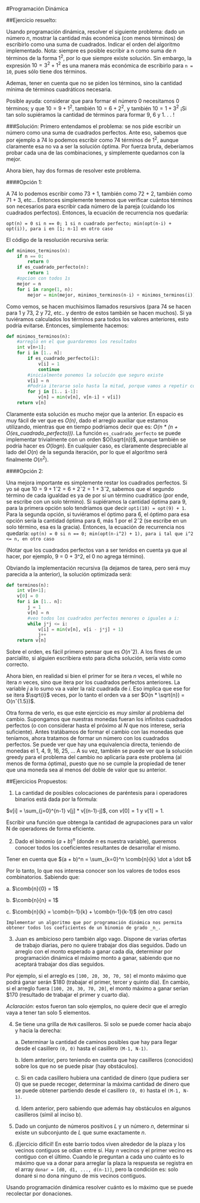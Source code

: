 #Programación Dinámica

##Ejercicio resuelto:


Usando programación dinámica, resolver el siguiente problema: dado un número _n_, mostrar la cantidad más económica (con menos términos) de escribirlo como una suma de cuadrados. Indicar el orden del algoritmo implementado.
Nota: siempre es posible escribir a n como suma de _n_ términos de la forma $1^2$, por lo que siempre existe solución. Sin embargo, la expresión $10 = 3^2 + 1^2$ es una manera más económica de escribirlo para `n = 10`, pues sólo tiene dos términos.

Ademas, tener en cuenta que no se piden los términos, sino la cantidad mínima de términos cuadráticos necesaria.

Posible ayuda: considerar que para formar el número 0 necesitamos 0 términos; y que $10 = 9 + 1^2$, también $10 = 6 + 2^2$, y también $10 = 1 + 3^2$ ¡Si tan solo supiéramos la cantidad de términos para formar 9, 6 y 1. . . !

###Solución:
Primero entendamos el problema: se nos pide escribir un número como una suma de cuadrados perfectos. Ante eso, sabemos que por ejemplo a 74 lo podemos escribir como 74 términos de $1^2$, aunque claramente esa no va a ser la solución óptima.
Por fuerza bruta, deberíamos probar cada una de las combinaciones, y simplemente quedarnos con la mejor.

Ahora bien, hay dos formas de resolver este problema. 

####Opción 1:

A 74 lo podemos escribir como 73 + 1, también como 72 + 2, también como 71 + 3, etc... Entonces simplemente tenemos que verificar cuántos términos son necesarios para escribir cada número de la pareja (cuidando los cuadrados perfectos). Entonces, la ecuación de recurrencia nos quedaría: 

`opt(n) = 0 si n == 0; 1 si n cuadrado perfecto; min(opt(n-i) + opt(i)), para i en [1; n-1] en otro caso` 

El código de la resolución recursiva sería:
```Python
def minimos_terminos(n):
    if n == 0:
        return 0
    if es_cuadrado_perfecto(n):
        return 1
    #opcion con todos 1s
    mejor = n
    for i in range(1, n):
        mejor = min(mejor, minimos_terminos(n-i) + minimos_terminos(i))
```
Como vemos, se hacen muchísimos llamados resursivos (para 74 se hacen para 1 y 73, 2 y 72, etc.. y dentro de estos también se hacen muchos). Si ya tuviéramos calculados los términos para todos los valores anteriores, esto podría evitarse. Entonces, simplemente hacemos:
```Python
def minimos_terminos(n):
    #arreglo en el que guardaremos los resultados
    int v[n+1];
    for i in [1.. n]:
        if es_cuadrado_perfecto(i):
            v[i] = 1
            continue
        #inicialmente ponemos la solución que seguro existe
        v[i] = n
        #Podria iterarse solo hasta la mitad, porque vamos a repetir combinaciones:
        for j in [1.. i-1]:
            v[n] = min(v[n], v[n-i] + v[i])
    return v[n]
```
Claramente esta solución es mucho mejor que la anterior. En espacio es muy fácil de ver que es _O(n)_, dado el arreglo auxiliar que estamos utilizando, mientras que en tiempo podríamos decir que es:
_O(n * (n + O(es_cuadrado_perfecto)))_. La función `es_cuadrado_perfecto` se puede implementar trivialmente con un orden $O(\sqrt{n})$, aunque también se podría hacer es $O(log n)$. En cualquier caso, es claramente despreciable al lado del $O(n)$ de la segunda iteración, por lo que el algoritmo será finalmente $O(n^2)$.

####Opción 2:

Una mejora importante es simplemente restar los cuadrados perfectos. Si yo sé que $10 = 9 + 1ˆ2 = 6 + 2ˆ2 = 1 + 3ˆ2$, sabemos que el segundo término de cada igualdad es ya de por sí un término cuadrático (por ende, se escribe con un solo término). Si supiéramos la cantidad óptima para 9, para la primera opción solo tendríamos que decir `opt1(10) = opt(9) + 1`. Para la segunda opción, si tuviéramos el óptimo para 6, el óptimo para esa opción sería la cantidad óptima para 6, más 1 por el $2ˆ2$ (se escribe en un solo término, esa es la gracia). Entonces, la ecuación de recurrencia nos quedaría:
`opt(n) = 0 si n == 0; min(opt(n-i^2) + 1), para i tal que i^2 <= n, en otro caso`

(Notar que los cuadrados perfectos van a ser tenidos en cuenta ya que al hacer, por ejemplo, 9 = 0 + 3^2, el 0 no agrega término).

Obviando la implementación recursiva (la dejamos de tarea, pero será muy parecida a la anterior), la solución optimizada será:
```Python
def terminos(n):
    int v[n+1];
    v[0] = 0
    for i in [1.. n]:
        j = 1
        v[n] = n
        #veo todos los cuadrados perfectos menores o iguales a i:
        while j*j <= i:
            v[i] = min(v[n], v[i - j*j] + 1)
            j++
    return v[n]
```
Sobre el orden, es fácil primero pensar que es $O(nˆ2)$. A los fines de un parcialito, si alguien escribiera esto para dicha solución, sería visto como correcto.
 
Ahora bien, en realidad si bien el primer for se itera _n_ veces, el while no itera _n_ veces, sino que itera por los cuadrados perfectos anteriores. La variable _j_ a lo sumo va a valer la raíz cuadrada de _i_. Eso implica que ese for se itera $\sqrt{i}$ veces, por lo tanto el orden va a ser $O(n * \sqrt{n}) = O(nˆ{1.5})$.

Otra forma de verlo, es que este ejercicio es *muy similar* al problema del cambio. Supongamos que nuestras monedas fueran los infinitos cuadrados perfectos (o con considerar hasta el próximo al _N_ que nos interese, sería suficiente). Antes tratábamos de formar el cambio con las monedas que teníamos, ahora tratamos de formar un número con los cuadrados perfectos. Se puede ver que hay una equivalencia directa, teniendo de monedas el 1, 4, 9, 16, 25, ...
A su vez, también se puede ver que la solución greedy para el problema del cambio no aplicaría para este problema (al menos de forma óptima), puesto que no se cumple la propiedad de tener que una moneda sea al menos del doble de valor que su anterior. 


##Ejercicios Propuestos:

1. La cantidad de posibles colocaciones de paréntesis para i operadores binarios está dada por la fórmula:
   
 $v[i] = \sum_{j=0}^{n-1} v[j] * v[(n-1)-j]$, con $v[0] = 1$ y $v[1] = 1$.
 
 Escribir una función que obtenga la cantidad de agrupaciones para un valor N de operadores de forma eficiente.

2.  Dado el binomio $(a + b)^n$ (donde _n_ es nuestra variable), queremos conocer todos los coeficientes resultantes de desarrollar el mismo.
    
 Tener en cuenta que $(a + b)^n = \sum_{k=0}^n \comb{n}{k} \dot a \dot b$

 Por lo tanto, lo que nos interesa conocer son los valores de todos esos combinatorios. Sabiendo que:

 a. $\comb{n}{0} = 1$

 b. $\comb{n}{n} = 1$

 c. $\comb{n}{k} = \comb{n-1}{k} + \comb{n-1}{k-1}$ (en otro caso)

    Implementar un algoritmo que por programación dinámica nos permita obtener todos los coeficientes de un binomio de grado _n_.

3. Juan es ambicioso pero también algo vago. Dispone de varias ofertas de trabajo diarias, pero no quiere trabajar dos días seguidos. Dado un arreglo con el monto esperado a ganar cada día, determinar por programación dinámica el máximo monto a ganar, sabiendo que no aceptará trabajar dos días seguidos.

  Por ejemplo, si el arreglo es `[100, 20, 30, 70, 50]` el monto máximo que podrá ganar serán $180 (trabajar el primer, tercer y quinto día). En cambio, si el arreglo fuera `[100, 20, 30, 70, 20]`, el monto máximo a ganar serían $170 (resultado de trabajar el primer y cuarto día).
 
 *Aclaración*: estos fueron tan solo ejemplos, no quiere decir que el arreglo vaya a tener tan solo 5 elementos.

4. Se tiene una grilla de `MxN` casilleros. Si solo se puede comer hacia abajo y hacia la derecha:

    a. Determinar la cantidad de caminos posibles que hay para llegar desde el casillero `(0, 0)` hasta el casillero `(M-1, N-1)`.

    b. Idem anterior, pero teniendo en cuenta que hay casilleros (conocidos) sobre los que no se puede pisar (hay obstáculos).
    
    c. Si en cada casillero hubiera una cantidad de dinero (que pudiera ser 0) que se puede recoger, determinar la máxima cantidad de dinero que se puede obtener partiendo desde el casillero `(0, 0)` hasta el `(M-1, N-1)`.

    d. Idem anterior, pero sabiendo que además hay obstáculos en algunos casilleros (símil al inciso b). 

5. Dado un conjunto de números positivos _L_ y un número _n_, determinar si existe un subconjunto de _L_ que sume exactamente _n_.

6. ¡Ejercicio difícil! En este barrio todos viven alrededor de la plaza y los vecinos contiguos se odian entre sí. Hay _n_ vecinos y el primer vecino es contiguo con el último. Cuando le preguntan a cada uno cuánto es lo máximo que va a donar para arreglar la plaza la respuesta se registra en el array `donar = [d0, d1, ..., d(n-1)]`, pero la condición es: solo donaré si no dona ninguno de mis vecinos contiguos. 
 
 Usando programación dinámica resolver cuánto es lo máximo que se puede recolectar por donaciones. 
